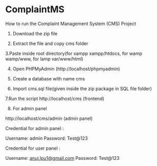 # ComplaintMS
 
How to run the Complaint Management System (CMS) Project

1. Download the  zip file

2. Extract the file and copy cms folder

3.Paste inside root directory(for xampp xampp/htdocs, for wamp wamp/www, for lamp var/www/html)

4. Open PHPMyAdmin (http://localhost/phpmyadmin)

5. Create a database with name cms

6. Import cms.sql file(given inside the zip package in SQL file folder)

7.Run the script http://localhost/cms (frontend)

8. For admin panel

http://localhost/cms/admin  (admin panel)

Credential for admin panel :

Username: admin 
Password: Test@123

Credential for user panel :

Username: anuj.lpu1@gmail.com
Password: Test@123
